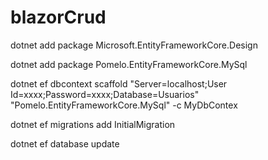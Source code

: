 # blazorCrud


dotnet add package Microsoft.EntityFrameworkCore.Design  

dotnet add package Pomelo.EntityFrameworkCore.MySql

dotnet ef dbcontext scaffold "Server=localhost;User Id=xxxx;Password=xxxx;Database=Usuarios" "Pomelo.EntityFrameworkCore.MySql" -c MyDbContex

dotnet ef migrations add InitialMigration

dotnet ef database update
